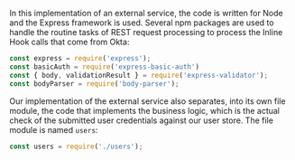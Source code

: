 In this implementation of an external service, the code is written for Node and the Express framework is used. Several npm packages are used to handle the routine tasks of REST request processing to process the Inline Hook calls that come from Okta:

```javascript
const express = require('express');
const basicAuth = require('express-basic-auth')
const { body, validationResult } = require('express-validator');
const bodyParser = require('body-parser');
```

Our implementation of the external service also separates, into its own file module, the code that implements the business logic, which is the actual check of the submitted user credentials against our user store. The file module is named `users`:

```javascript
const users = require('./users');
```

